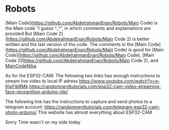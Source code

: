 # Robots
[Main Code](https://github.com/AbdelrahmanEnan/Robots/Main Code) is the Main code "I guess ^_^", in which comments and explainations are provided
But [Main Code 2](https://github.com/AbdelrahmanEnan/Robots/Main Code 2) is better written and the last version of the code.
The comments in the [Main Code](https://github.com/AbdelrahmanEnan/Robots/Main Code) is good for [Main Code](https://github.com/AbdelrahmanEnan/Robots/Main Code), [Main Code 2](https://github.com/AbdelrahmanEnan/Robots/Main Code 2), and [MainCodeNika](https://github.com/AbdelrahmanEnan/Robots/MainCodeNika).


As for the ESP32-CAM:
The following two links has enough instructions to stream live video to local IP adress 
https://www.youtube.com/watch?v=q-KIpFIbRMk
https://randomnerdtutorials.com/esp32-cam-video-streaming-face-recognition-arduino-ide/

The following link has the instructions to capture and send photos to a telegram account:
https://randomnerdtutorials.com/telegram-esp32-cam-photo-arduino/
This website has almost everything about ESP32-CAM 


Sorry Time wasn't on my side today 

